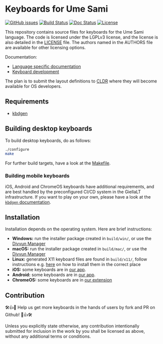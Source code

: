 # Keyboards for Ume Sami

[![GitHub issues](https://img.shields.io/github/issues-raw/giellalt/keyboard-sju)](https://github.com/giellalt/keyboard-sju/issues)
[![Build Status](https://github.com/giellalt/keyboard-sju/workflows/Build%20Keyboards/badge.svg)](https://github.com/giellalt/keyboard-sju/actions)
[![Doc Status](https://github.com/giellalt/keyboard-sju/workflows/Build%20Docs/badge.svg)](https://github.com/giellalt/keyboard-sju/actions)
[![License](https://img.shields.io/github/license/giellalt/keyboard-sju)](https://github.com/giellalt/keyboard-sju/blob/main/LICENSE)

This repository contains source files for
keyboards for the Ume Sami language. The code
is licensed under the LGPLv3 license, and the license is
also detailed in the [LICENSE](LICENSE) file. The authors named
in the AUTHORS file are available for other licensing options.

Documentation:

- [Language specific documentation](https://giellalt.github.io/keyboard-sju)
- [Keyboard development](https://giellalt.github.io/keyboards/Overview.html)

The plan is to submit the layout definitions to [CLDR](https://cldr.unicode.org)
where they will become available for OS developers.

## Requirements

- [kbdgen](https://github.com/divvun/kbdgen)

## Building desktop keyboards

To build desktop keyboards, do as follows:

```sh
./configure
make
```

For further build targets, have a look at the [Makefile](Makefile.am).

### Building mobile keyboards

iOS, Android and ChromeOS keyboards have additional requirements, and are best
handled by the preconfigured CI/CD system in the GiellaLT infrastructure. If
you want to play on your own, please have a look at the
[`kbdgen` documentation](https://github.com/divvun/kbdgen).

##  Installation

Installation depends on the operating system. Here are brief instructions:

- __Windows:__ run the installer package created in `build/win/`, or use the [Divvun Manager](https://divvun.org)
- __macOS:__ run the installer package created in `build/mac/`, or use the [Divvun Manager](https://divvun.org)
- __Linux:__ generated X11 keyboard files are found in `build/x11/`, follow
  instructions e.g.
  [here](https://paulguerin.medium.com/install-an-additional-keyboard-layout-on-x11-58e53aaef1e4)
  on how to install them in the correct place
- __iOS:__ some keyboards are in [our app](https://apps.apple.com/th/app/divvun-keyboards/id948386025).
- __Android:__ some keyboards are in [our app](https://play.google.com/store/apps/details?id=no.uit.giella.keyboards.Sami).
- __ChromeOS:__  some keyboards are in [our extension](https://chrome.google.com/webstore/detail/sami-keyboards/dnihbfekindancgddjehgonciaopmkbe)

## Contribution

🛠👍🎉 Help us get more keyboards in the hands of users by fork and PR on Github! 🎉👍🛠

Unless you explicitly state otherwise, any contribution intentionally submitted
for inclusion in the work by you shall be licensed as above, without any
additional terms or conditions.

